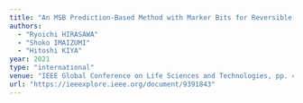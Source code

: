 ```yaml
---
title: "An MSB Prediction-Based Method with Marker Bits for Reversible Data Hiding in Encrypted Images"
authors:
  - "Ryoichi HIRASAWA"
  - "Shoko IMAIZUMI"
  - "Hitoshi KIYA"
year: 2021
type: "international"
venue: "IEEE Global Conference on Life Sciences and Technologies, pp. 48-50, Nara, Japan, 2021-03-09."
url: "https://ieeexplore.ieee.org/document/9391843"
---
```

